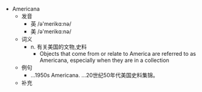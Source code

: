 - Americana
  - 发音
    - 英 /ə'merikɑ:nə/
    - 美 /ə'merikɑ:nə/
  - 词义
    - n. 有关美国的文物,史料
      - Objects that come from or relate to America are referred to as Americana, especially when they are in a collection
  - 例句
    - ...1950s Americana. ...20世纪50年代美国史料集锦。
  - 补充